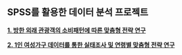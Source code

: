 ## SPSS를 활용한 데이터 분석 프로젝트

[__1. 방한 외래 관광객의 소비패턴에 따른 맞춤형 전략 연구__  ](https://github.com/sjsjlee/data_analysis_project_SPSS/tree/main/%EB%B0%A9%ED%95%9C%EC%99%B8%EB%9E%98%EA%B4%80%EA%B4%91%EA%B0%9D%20%EC%86%8C%EB%B9%84%ED%8C%A8%ED%84%B4%20%EB%B6%84%EC%84%9D)  
  
[__2. 1인 여성가구 데이터를 통한 실태조사 및 연령별 맞춤형 전략 연구__](https://github.com/sjsjlee/data_analysis_project_SPSS/tree/main/1%EC%9D%B8%EA%B0%80%EA%B5%AC%20%EB%8D%B0%EC%9D%B4%ED%84%B0%20%EB%B6%84%EC%84%9D)

